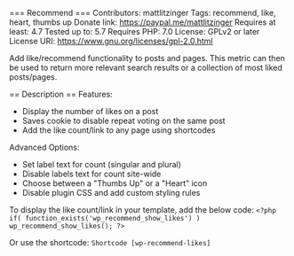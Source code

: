 === Recommend ===
Contributors: mattlitzinger
Tags: recommend, like, heart, thumbs up
Donate link: https://paypal.me/mattlitzinger
Requires at least: 4.7
Tested up to: 5.7
Requires PHP: 7.0
License: GPLv2 or later
License URI: https://www.gnu.org/licenses/gpl-2.0.html

Add like/recommend functionality to posts and pages. This metric can then be used to return more relevant search results or a collection of most liked posts/pages. 

== Description ==
Features: 
* Display the number of likes on a post
* Saves cookie to disable repeat voting on the same post
* Add the like count/link to any page using shortcodes

Advanced Options: 
* Set label text for count (singular and plural)
* Disable labels text for count site-wide
* Choose between a \"Thumbs Up\" or a \"Heart\" icon
* Disable plugin CSS and add custom styling rules

To display the like count/link in your template, add the below code: 
`<?php if( function_exists('wp_recommend_show_likes') ) wp_recommend_show_likes(); ?>`

Or use the shortcode: 
`Shortcode [wp-recommend-likes]`
